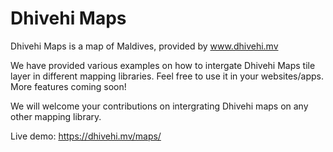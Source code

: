 # Dhivehi Maps
Dhivehi Maps is a map of Maldives, provided by www.dhivehi.mv

We have provided various examples on how to intergate Dhivehi Maps tile layer in different mapping libraries. Feel free to use it in your websites/apps. More features coming soon!

We will welcome your contributions on intergrating Dhivehi maps on any other mapping library.

Live demo: https://dhivehi.mv/maps/
